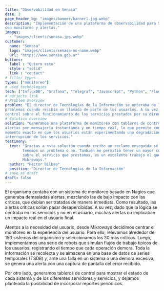 ```yaml
---
title: "Observabilidad en Senasa"
date: 3
page_header_bg: "images/banner/banner1.jpg.webp"
description: "Implementación de una plataforma de observabilidad para Senasa,
con monitoreo y alertas."
images: 
  - "images/clients/senasa.jpg.webp"
customer:
  name: "Senasa"
  logo: "images/clients/senasa-no-name.webp"
  url: "https://www.senasa.gob.ar"
buttons:
  label : "Quiero esto"
  style : "solid"
  link : "contact"
# filter types
types: ["monitoreo"]
# used technologies
tech: ["InfluxDB", "Grafana", "Telegraf", "Javascript", "Python", "FluentD"]
# porjects link
# Problem overview
problem: "El director de Tecnologías de la Información se enteraba de los
problemas cuando recibía un llamado de parte de los usuarios. A su vez, no tenía
control sobre el funcionamiento de los servicios prestados por su dirección."
# Solution overview
solution: "Generamos una plataforma de monitoreo con tableros de control y
alertas por mensajería instantánea y en tiempo real, lo que permite conocer el
momento exacto en que los usuarios están experimentando una degradación o
interrupción de los servicios."
testimony:
  text: "Gracias a esta solución cuando recibo un reclamo enseguida sé si
        tenemos un problema o no. También me permitió tener un mayor control
        sobre el servicio que prestamos, es un excelente trabajo el que hizo
        Mikroways."
  author: "Héctor Bilbao"
  position: "Director de Tecnologías de la Información"
# save as draft
draft: false
---
```


El organismo contaba con un sistema de monitoreo basado en Nagios que generaba
demasiadas alertas, mezclando las de bajo impacto con las críticas, que debían
ser tratadas de manera inmediata. Como resultado, las alertas críticas solían
pasar desapercibidas. A su vez, dado que la lógica se centraba en los servicios
y no en el usuario, muchas alertas no implicaban un impacto real en el usuario
final.

Atentos a la necesidad del usuario, desde Mikroways decidimos centrar el
monitoreo en la experiencia del usuario. Para ello, relevamos alrededor de 150
sistemas del organismo y seleccionamos los 30 más críticos. Luego, implementamos
una serie de robots que simulan flujos de trabajo típicos de los usuarios,
registrando el tiempo que cada operación demora. Toda la información se
recolecta y se almacena en una base de datos de series temporales (TSDB) y, ante
una falla en un sistema o una demora excesiva, se genera una alerta con una
captura de pantalla del error recibido.

Por otro lado, generamos tableros de control para mostrar el estado de cada
sistema y de los diferentes servidores y servicios, y dejamos planteada la
posibilidad de incorporar reportes periódicos.
